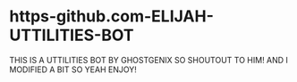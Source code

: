 # https-github.com-ELIJAH-UTTILITIES-BOT

THIS IS A UTTILITIES BOT BY GHOSTGENIX SO SHOUTOUT TO HIM! AND I MODIFIED A BIT SO YEAH ENJOY!
